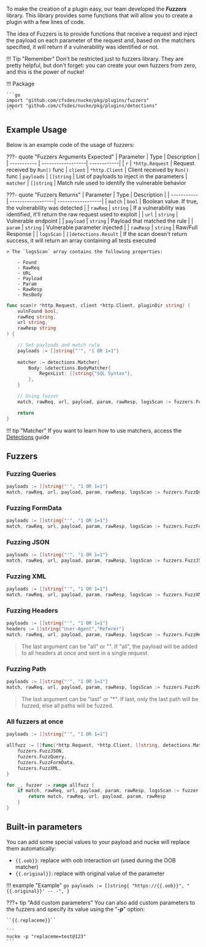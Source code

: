 To make the creation of a plugin easy, our team developed the ***Fuzzers*** library. This library provides some functions that will allow you to create a plugin with a few lines of code.

The idea of Fuzzers is to provide functions that receive a request and inject the payload on each parameter of the request and, based on the matchers specified, it will return if a vulnerability was identified or not.

!!! Tip "Remember"
    Don't be restricted just to fuzzers library. They are pretty helpful, but don't forget: you can create your own fuzzers from zero, and this is the power of nucke!

!!! Package

    ```go
    import "github.com/cfsdes/nucke/pkg/plugins/fuzzers"
    import "github.com/cfsdes/nucke/pkg/plugins/detections"
    ```

## Example Usage

Below is an example code of the usage of fuzzers:

???- quote "Fuzzers Arguments Expected"
    | Parameter     | Type              | Description |
    | -----------   | ------------------| ------------|
    | `r`           | `*http.Request`    | Request received by `Run()` func
    | `client`      | `*http.Client`     | Client received by `Run()` func
    | `payloads`    | `[]string`          | List of payloads to inject in the parameters
    | `matcher`     | `[]string`          | Match rule used to identify the vulnerable behavior

???- quote "Fuzzers Returns"
    | Parameter     | Type              | Description       | 
    | -----------   | ------------------| ------------------| 
    | `match`       | `bool`            | Boolean value. If true, the vulnerability was detected    | 
    | `rawReq`      | `string`          | If a vulnerability was identified, it'll return the raw request used to exploit     | 
    | `url`         | `string`          | Vulnerable endpoint          |
    | `payload`     | `string`          | Payload that matched the rule          |
    | `param`       | `string`          | Vulnerable parameter injected          |
    | `rawResp`     | `string`          | Raw/Full Response        |
    | `logsScan`    | `[]detections.Result` | If the scan doesn't return success, it will return an array containing all tests executed
    
    > The `logsScan` array contains the following properties:
    
        - Found
        - RawReq
        - URL
        - Payload
        - Param
        - RawResp
        - ResBody

```go
func scan(r *http.Request, client *http.Client, pluginDir string) (
    vulnFound bool, 
    rawReq string, 
    url string, 
    rawResp string
) {

    // Set payloads and match rule
    payloads := []string{"'", "1 OR 1=1"}
    
    matcher := detections.Matcher{
        Body: &detections.BodyMatcher{
            RegexList: []string{"SQL Syntax"},
        },
    }

    // Using fuzzer
    match, rawReq, url, payload, param, rawResp, logsScan := fuzzers.Fuzz<TYPE>(r, client, payloads, matcher)

    return
}
```


!!! tip "Matcher"
    If you want to learn how to use matchers, access the [Detections](/plugins/detections) guide

## Fuzzers

### Fuzzing Queries

```go
payloads := []string{"'", "1 OR 1=1"}
match, rawReq, url, payload, param, rawResp, logsScan := fuzzers.FuzzQuery(r, client, payloads, matcher)
```

### Fuzzing FormData

```go
payloads := []string{"'", "1 OR 1=1"}
match, rawReq, url, payload, param, rawResp, logsScan := fuzzers.FuzzFormData(r, client, payloads, matcher)
```

### Fuzzing JSON

```go
payloads := []string{"'", "1 OR 1=1"}
match, rawReq, url, payload, param, rawResp, logsScan := fuzzers.FuzzJSON(r, client, payloads, matcher)
```

### Fuzzing XML

```go
payloads := []string{"'", "1 OR 1=1"}
match, rawReq, url, payload, param, rawResp, logsScan := fuzzers.FuzzXML(r, client, payloads, matcher)
```

### Fuzzing Headers

```go
payloads := []string{"'", "1 OR 1=1"}
headers := []string{"User-Agent","Referer"}
match, rawReq, url, payload, param, rawResp, logsScan := fuzzers.FuzzHeaders(r, client, payloads, headers, matcher, "all")
```
> The last argument can be "all" or "". If "all", the payload will be added to all headers at once and sent in a single request.

### Fuzzing Path

```go
payloads := []string{"'", "1 OR 1=1"}
match, rawReq, url, payload, param, rawResp, logsScan := fuzzers.FuzzPath(r, client, payloads, matcher, "last")
```
> The last argument can be "last" or "*". If last, only the last path will be fuzzed, else all paths will be fuzzed.


### All fuzzers at once

```go
payloads := []string{"'", "1 OR 1=1"}

allfuzz := []func(*http.Request, *http.Client, []string, detections.Matcher) (bool, string, string, string, string, string, []detections.Result){
    fuzzers.FuzzJSON,
    fuzzers.FuzzQuery,
    fuzzers.FuzzFormData,
    fuzzers.FuzzXML,
}

for _, fuzzer := range allfuzz {
    if match, rawReq, url, payload, param, rawResp, logsScan := fuzzer(r, client, payloads, matcher); match {
        return match, rawReq, url, payload, param, rawResp
    }
}
```

## Built-in parameters

You can add some special values to your payload and nucke will replace them automatically:

- `{{.oob}}`: replace with oob interaction url (used during the OOB matcher)
- `{{.original}}`: replace with original value of the parameter

!!! example "Example"
    ```go
    payloads := []string{
        "https://{{.oob}}",
        "{{.original}}' -- -",
    }
    ```

???+ tip "Add custom parameters"
    You can also add custom parameters to the fuzzers and specify its value using the "***-p***" option:

    ``{{.replaceme}}``

    ```
    nucke -p "replaceme=test@123"
    ```